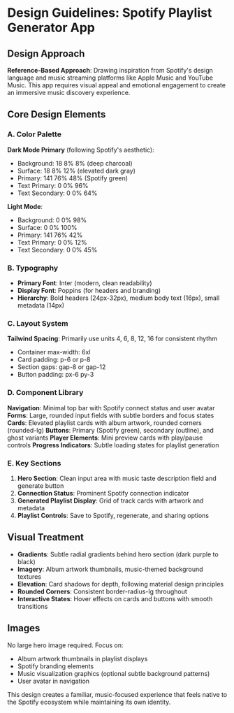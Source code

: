 # Design Guidelines: Spotify Playlist Generator App

## Design Approach
**Reference-Based Approach**: Drawing inspiration from Spotify's design language and music streaming platforms like Apple Music and YouTube Music. This app requires visual appeal and emotional engagement to create an immersive music discovery experience.

## Core Design Elements

### A. Color Palette
**Dark Mode Primary** (following Spotify's aesthetic):
- Background: 18 8% 8% (deep charcoal)
- Surface: 18 8% 12% (elevated dark gray)
- Primary: 141 76% 48% (Spotify green)
- Text Primary: 0 0% 96%
- Text Secondary: 0 0% 64%

**Light Mode**:
- Background: 0 0% 98%
- Surface: 0 0% 100%
- Primary: 141 76% 42%
- Text Primary: 0 0% 12%
- Text Secondary: 0 0% 45%

### B. Typography
- **Primary Font**: Inter (modern, clean readability)
- **Display Font**: Poppins (for headers and branding)
- **Hierarchy**: Bold headers (24px-32px), medium body text (16px), small metadata (14px)

### C. Layout System
**Tailwind Spacing**: Primarily use units 4, 6, 8, 12, 16 for consistent rhythm
- Container max-width: 6xl
- Card padding: p-6 or p-8
- Section gaps: gap-8 or gap-12
- Button padding: px-6 py-3

### D. Component Library
**Navigation**: Minimal top bar with Spotify connect status and user avatar
**Forms**: Large, rounded input fields with subtle borders and focus states
**Cards**: Elevated playlist cards with album artwork, rounded corners (rounded-lg)
**Buttons**: Primary (Spotify green), secondary (outline), and ghost variants
**Player Elements**: Mini preview cards with play/pause controls
**Progress Indicators**: Subtle loading states for playlist generation

### E. Key Sections
1. **Hero Section**: Clean input area with music taste description field and generate button
2. **Connection Status**: Prominent Spotify connection indicator
3. **Generated Playlist Display**: Grid of track cards with artwork and metadata
4. **Playlist Controls**: Save to Spotify, regenerate, and sharing options

## Visual Treatment
- **Gradients**: Subtle radial gradients behind hero section (dark purple to black)
- **Imagery**: Album artwork thumbnails, music-themed background textures
- **Elevation**: Card shadows for depth, following material design principles
- **Rounded Corners**: Consistent border-radius-lg throughout
- **Interactive States**: Hover effects on cards and buttons with smooth transitions

## Images
No large hero image required. Focus on:
- Album artwork thumbnails in playlist displays
- Spotify branding elements
- Music visualization graphics (optional subtle background patterns)
- User avatar in navigation

This design creates a familiar, music-focused experience that feels native to the Spotify ecosystem while maintaining its own identity.